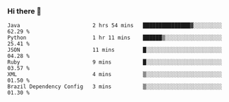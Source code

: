 ### Hi there 👋

<!--START_SECTION:waka-->

```text
Java                       2 hrs 54 mins   ███████████████▓░░░░░░░░░   62.29 %
Python                     1 hr 11 mins    ██████▒░░░░░░░░░░░░░░░░░░   25.41 %
JSON                       11 mins         █░░░░░░░░░░░░░░░░░░░░░░░░   04.28 %
Ruby                       9 mins          █░░░░░░░░░░░░░░░░░░░░░░░░   03.57 %
XML                        4 mins          ▒░░░░░░░░░░░░░░░░░░░░░░░░   01.50 %
Brazil Dependency Config   3 mins          ▒░░░░░░░░░░░░░░░░░░░░░░░░   01.30 %
```

<!--END_SECTION:waka-->

<!--
**jerry-shao/jerry-shao** is a ✨ _special_ ✨ repository because its `README.md` (this file) appears on your GitHub profile.

Here are some ideas to get you started:

- 🔭 I’m currently working on ...
- 🌱 I’m currently learning ...
- 👯 I’m looking to collaborate on ...
- 🤔 I’m looking for help with ...
- 💬 Ask me about ...
- 📫 How to reach me: ...
- 😄 Pronouns: ...
- ⚡ Fun fact: ...
-->
